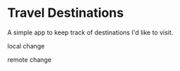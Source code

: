 # Travel Destinations

A simple app to keep track of destinations I'd like to visit.

local change

remote change
